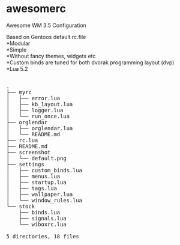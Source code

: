 awesomerc
=========

Awesome WM 3.5 Configuration

Based on Gentoos default rc.file<br>
*Modular<br>
*Simple<br>
*Without fancy themes, widgets etc<br>
*Custom binds are tuned for both dvorak programming layout (dvp)<br>
*Lua 5.2<br>

<pre>

.
├── myrc
│   ├── error.lua
│   ├── kb_layout.lua
│   ├── logger.lua
│   └── run_once.lua
├── orglendar
│   ├── orglendar.lua
│   └── README.md
├── rc.lua
├── README.md
├── screenshot
│   └── default.png
├── settings
│   ├── custom_binds.lua
│   ├── menus.lua
│   ├── startup.lua
│   ├── tags.lua
│   ├── wallpaper.lua
│   └── window_rules.lua
└── stock
    ├── binds.lua
    ├── signals.lua
    └── wiboxrc.lua

5 directories, 18 files
</pre>
